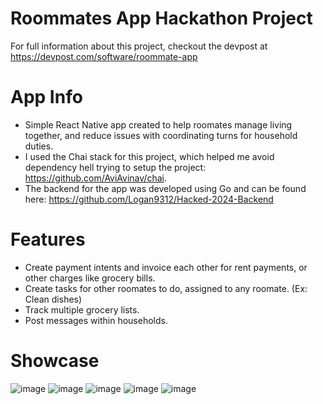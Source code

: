 # Roommates App Hackathon Project
For full information about this project, checkout the devpost at https://devpost.com/software/roommate-app

# App Info
- Simple React Native app created to help roomates manage living together, and reduce issues with coordinating turns for household duties.
- I used the Chai stack for this project, which helped me avoid dependency hell trying to setup the project: https://github.com/AviAvinav/chai.
- The backend for the app was developed using Go and can be found here: https://github.com/Logan9312/Hacked-2024-Backend
# Features
- Create payment intents and invoice each other for rent payments, or other charges like grocery bills.
- Create tasks for other roomates to do, assigned to any roomate. (Ex: Clean dishes)
- Track multiple grocery lists.
- Post messages within households.

# Showcase
![image](https://github.com/user-attachments/assets/7aefdbe6-de35-42e2-8c8f-842e3b5acb5c)
![image](https://github.com/user-attachments/assets/27688c46-46b8-4a47-ab57-048bc661163f)
![image](https://github.com/user-attachments/assets/67a98d45-a99b-4ce3-9594-8e59ba04dd20)
![image](https://github.com/user-attachments/assets/490370d4-d192-42ce-8961-d7ed37140444)
![image](https://github.com/user-attachments/assets/aaea04a3-f973-4583-9167-d7d15ea5ef3e)
